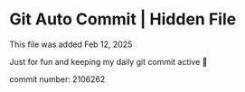 # Git Auto Commit | Hidden File

This file was added Feb 12, 2025

Just for fun and keeping my daily git commit active 🤪

commit number: 2106262

